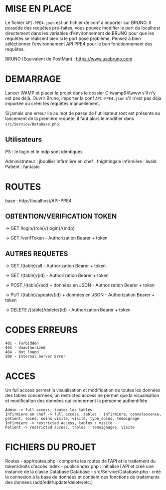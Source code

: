 # MISE EN PLACE 

Le fichier ```API-PPE4.json``` est un fichier de conf à importer sur BRUNO. Il possède des requêtes pré-faites, vous pouvez modifier le port du localhost directement dans les variables d'environnement de BRUNO pour que les requêtes se réalisent bien si le port pose problème. Pensez à bien séléctionner l'environnement API PPE4 pour le bon fonctionnement des requêtes.

BRUNO (Equivalent de PostMan) : https://www.usebruno.com

# DEMARRAGE 

Lancer WAMP et placer le projet dans le dossier C:\wamp64\www s'il n'y est pas déjà.
Ouvrir Bruno, importer la conf ```API-PPE4.json``` s'il n'est pas déja importée ou créér les requêtes manuellement.

Si jamais une erreur lié au mot de passe de l'utilisateur root est présente au lancement de la première requête, il faut alors le modifier dans ```src/Service/Database.php```.

## Utilisateurs 

PS : le login et le mdp sont identiques

Administrateur : jboullier
Infirmière en chef : fnightingale
Infirmière : lwald
Patient : fantasio

# ROUTES 

base : http://localhost/API-PPE4

## OBTENTION/VERIFICATION TOKEN

-> GET /login/{role}/{login}/{mdp}

-> GET /verifToken - Authorization Bearer + token

## AUTRES REQUETES

-> GET /{table}/all - Authorization Bearer + token

-> GET /{table}/{id} - Authorization Bearer + token

-> POST /{table}/add + données en JSON - Authorization Bearer + token

-> PUT /{table}/update/{id} + données en JSON - Authorization Bearer + token

-> DELETE /{table}/delete/{id} - Authorization Bearer + token

# CODES ERREURS

```
401 - Forbidden
403 - Unauthorized
404 - Not Found
500 - Internal Server Error
```

# ACCES

Un full access permet la visualisation et modification de toutes les données des tables concernées, un restricted access ne permet que la visualisation et modification des données qui concernent la personne authentifiée.

```
Admin -> full access, toutes les tables
Infirmiere en chef -> full access, tables : infirmiere, convalescence, patient, soins, soins_visite, visite, type_soins, temoignage
Infirmiere -> restricted access, tables : visite
Patient -> restricted access, tables : temoignages, visite
```

# FICHIERS DU PROJET

Routes - app/routes.php : comporte les routes de l'API et le traitement du token/droits d'accès
Index - public/index.php : initialise l'API et créé une instance de la classe Database
Database - src/Service/Database.php : créé la connexion à la base de données et contient des fonctions de traitements des données (add/edit/update/delete/etc.)